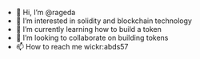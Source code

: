 - 👋 Hi, I’m @rageda
- 👀 I’m interested in solidity and blockchain technology
- 🌱 I’m currently learning how to build a token
- 💞️ I’m looking to collaborate on building tokens
- 📫 How to reach me wickr:abds57

<!---
rageda/rageda is a ✨ special ✨ repository because its `README.md` (this file) appears on your GitHub profile.
You can click the Preview link to take a look at your changes.
--->
